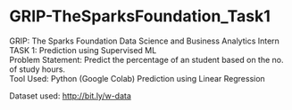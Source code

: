 # GRIP-TheSparksFoundation_Task1
GRIP: The Sparks Foundation Data Science and Business Analytics Intern  
TASK 1: Prediction using Supervised ML  
Problem Statement: Predict the percentage of an student based on the no. of study hours.  
Tool Used: Python (Google Colab)
Prediction using Linear Regression

Dataset used: http://bit.ly/w-data


